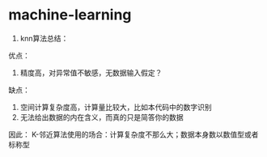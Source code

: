 # machine-learning

1. knn算法总结：

优点：
1. 精度高，对异常值不敏感，无数据输入假定？

缺点：
1. 空间计算复杂度高，计算量比较大，比如本代码中的数字识别
2. 无法给出数据的内在含义，而真的只是简答你的数据

因此：
K-邻近算法使用的场合：计算复杂度不那么大；数据本身数以数值型或者标称型
